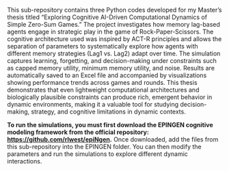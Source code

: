 This sub-repository contains three Python codes developed for my Master’s thesis titled “Exploring Cognitive AI-Driven Computational Dynamics of Simple Zero-Sum Games.” The project investigates how memory lag-based agents engage in strategic play in the game of Rock-Paper-Scissors. The cognitive architecture used was inspired by ACT-R principles and allows the separation of parameters to systematically explore how agents with different memory strategies (Lag1 vs. Lag2) adapt over time. The simulation captures learning, forgetting, and decision-making under constraints such as capped memory utility, minimum memory utility, and noise. Results are automatically saved to an Excel file and accompanied by visualizations showing performance trends across games and rounds. This thesis demonstrates that even lightweight computational architectures and biologically plausible constraints can produce rich, emergent behavior in dynamic environments, making it a valuable tool for studying decision-making, strategy, and cognitive limitations in dynamic contexts.

**To run the simulations, you must first download the EPINGEN cognitive modeling framework from the official repository: https://github.com/rlwest/epiNgen.** Once downloaded, add the files from this sub-repository into the EPINGEN folder. You can then modify the parameters and run the simulations to explore different dynamic interactions.
